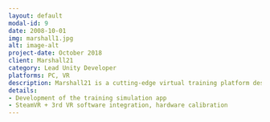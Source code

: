 ```yaml
---
layout: default
modal-id: 9
date: 2008-10-01
img: marshall1.jpg
alt: image-alt
project-date: October 2018
client: Marshall21
category: Lead Unity Developer
platforms: PC, VR
description: Marshall21 is a cutting-edge virtual training platform designed for Special Forces and law enforcement, offering realistic, scenario-based simulations that enhance tactical skills, teamwork, and decision-making—all while reducing training costs, time, and physical risk. With real-time supervision, precise environmental replication, and support for remote collaboration, it enables safe, scalable, and highly effective preparation for complex, high-stakes operations.
details:
- Development of the training simulation app
- SteamVR + 3rd VR software integration, hardware calibration
---
```

